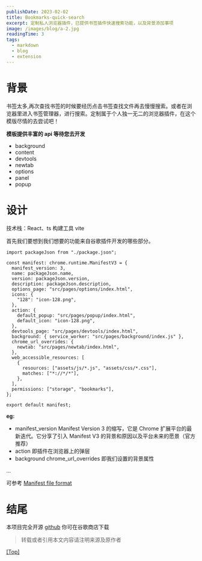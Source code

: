 ```yaml
---
publishDate: 2023-02-02
title: Bookmarks-quick-search
excerpt: 定制私人浏览器插件，已提供书签插件快速搜索功能，以及背景添加事项
image: /images/blog/a-2.jpg
readingTime: 3
tags:
  - markdown
  - blog
  - extension
---
```


# 背景

书签太多,再次查找书签的时候要经历点击书签查找文件再去慢慢搜索。或者在浏览器里进入书签管理器，进行搜索。定制属于个人独一无二的浏览器插件，在这个模版尽情的去尝试吧！

**模板提供丰富的 api 等待您去开发**

- background
- content
- devtools
- newtab
- options
- panel
- popup

# 设计

技术栈：React、ts
构建工具 vite

首先我们要想到我们想要的功能来自谷歌插件开发的哪些部分。

```
import packageJson from "./package.json";

const manifest: chrome.runtime.ManifestV3 = {
  manifest_version: 3,
  name: packageJson.name,
  version: packageJson.version,
  description: packageJson.description,
  options_page: "src/pages/options/index.html",
  icons: {
    "128": "icon-128.png",
  },
  action: {
    default_popup: "src/pages/popup/index.html",
    default_icon: "icon-128.png",
  },
  devtools_page: "src/pages/devtools/index.html",
  background: { service_worker: "src/pages/background/index.js" },
  chrome_url_overrides: {
    newtab: "src/pages/newtab/index.html",
  },
  web_accessible_resources: [
    {
      resources: ["assets/js/*.js", "assets/css/*.css"],
      matches: ["*://*/*"],
    },
  ],
  permissions: ["storage", "bookmarks"],
};

export default manifest;
```

**eg:**

- manifest_version Manifest Version 3 的缩写，它是 Chrome 扩展平台的最新迭代。它分享了引入 Manifest V3 的背景和原因以及平台未来的愿景（官方推荐）
- action 即插件在浏览器上的弹层
- background chrome_url_overrides 即我们设置的背景属性

...

可参考 <a href="https://developer.chrome.com/docs/extensions/mv3/manifest/" target="_blank">Manifest file format</a>

# 结尾

本项目完全开源 <a href="https://github.com/ligdy7/bookmarks-quick-search" target="_blank">github</a> 你可在谷歌商店下载 

> 转载或者引用本文内容请注明来源及原作者

[[Top]](#top)

